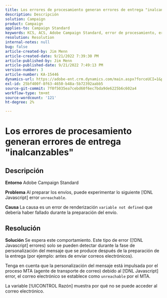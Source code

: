 ```yaml
---
title: Los errores de procesamiento generan errores de entrega "inalcanzables"
description: Descripción
solution: Campaign
product: Campaign
applies-to: Campaign Standard
keywords: KCS, ACS, Adobe Campaign Standard, error de procesamiento, error de entrega inaccesible
resolution: Resolution
internal-notes: null
bug: false
article-created-by: Jim Menn
article-created-date: 9/21/2022 7:39:30 PM
article-published-by: Jim Menn
article-published-date: 9/21/2022 7:49:13 PM
version-number: 3
article-number: KA-15446
dynamics-url: https://adobe-ent.crm.dynamics.com/main.aspx?forceUCI=1&pagetype=entityrecord&etn=knowledgearticle&id=31bf9718-e539-ed11-9db1-0022480866ad
exl-id: 25bf400f-8f63-4650-b48a-5b72392aabb5
source-git-commit: 7f0f5035ea7cebd60f6ec7bda9de6225b6c602a4
workflow-type: tm+mt
source-wordcount: '121'
ht-degree: 2%

---
```


# Los errores de procesamiento generan errores de entrega &quot;inalcanzables&quot;

## Descripción


<b>Entorno</b>
Adobe Campaign Standard

<b>Problema</b>
Al preparar los envíos, puede experimentar lo siguiente [!DNL Javascript] error `unreachable`.

<b>Causa</b>
La causa es un error de renderización `variable not defined` que debería haber fallado durante la preparación del envío.


## Resolución


<b>Solución</b>
Se espera este comportamiento. Este tipo de error ([!DNL Javascript] errores) solo se pueden detectar durante la fase de personalización del mensaje que se produce después de la preparación de la entrega (por ejemplo: antes de enviar correos electrónicos).

Tenga en cuenta que la personalización del mensaje está impulsada por el proceso MTA (agente de transporte de correo) debido al [!DNL Javascript] error, el correo electrónico se establece como `unreachable` por el MTA.

La variable [!UICONTROL Razón] muestra por qué no se puede acceder al correo electrónico.
